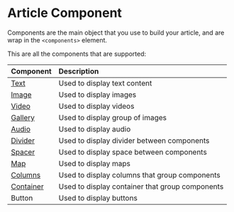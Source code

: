 # Article Component

Components are the main object that you use to build your article, and are 
wrap in the `<components>` element.

This are all the components that are supported:

| Component                                 | Description                                     |
| :---------------------------------------- | :---------------------------------------------- |
| [Text](./../components/Text.md)           | Used to display text content                    |
| [Image](./../components/Image.md)         | Used to display images                          |
| [Video](./../components/Video.md)         | Used to display videos                          |
| [Gallery](./../components/Gallery.md)     | Used to display group of images                 |
| [Audio](./../components/Audio.md)         | Used to display audio                           |
| [Divider](./../components/Divider.md)     | Used to display divider between components      |
| [Spacer](./../components/Spacer.md)       | Used to display space between components        |
| [Map](./../components/Map.md)             | Used to display maps                            |
| [Columns](./../components/Columns.md)     | Used to display columns that group components   |
| [Container](./../components/Container.md) | Used to display container that group components |
| Button                                    | Used to display buttons                         |